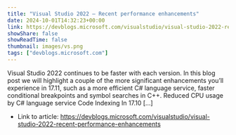 ```yaml
---
title: "Visual Studio 2022 – Recent performance enhancements"
date: 2024-10-01T14:32:23+00:00
link: https://devblogs.microsoft.com/visualstudio/visual-studio-2022-recent-performance-enhancements
showShare: false
showReadTime: false
thumbnail: images/vs.png
tags: ["devblogs.microsoft.com"]
---
```

Visual Studio 2022 continues to be faster with each version. In this blog post we will highlight a couple of the more significant enhancements you’ll experience in 17.11, such as a more efficient C# language service, faster conditional breakpoints and symbol searches in C++. Reduced CPU usage by C# language service Code Indexing In 17.10 […]

- Link to article: https://devblogs.microsoft.com/visualstudio/visual-studio-2022-recent-performance-enhancements
